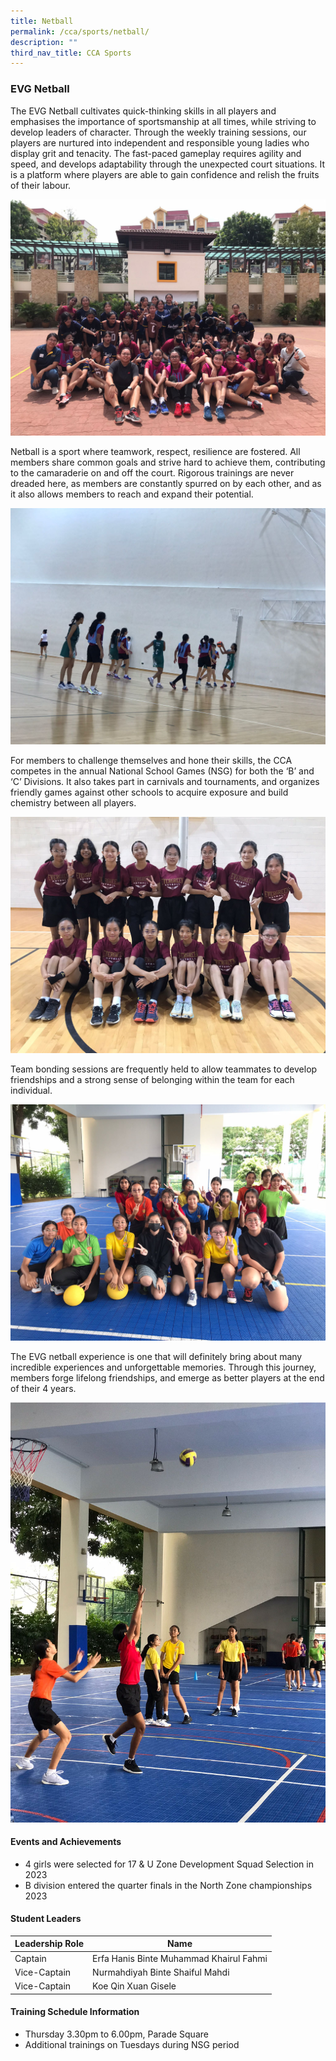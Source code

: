 ```yaml
---
title: Netball
permalink: /cca/sports/netball/
description: ""
third_nav_title: CCA Sports
---
```

### EVG Netball
	
The EVG Netball cultivates quick-thinking skills in all players and emphasises the importance of sportsmanship at all times, while striving to develop leaders of character. Through the weekly training sessions, our players are nurtured into independent and responsible young ladies who display grit and tenacity. The fast-paced gameplay requires agility and speed, and develops adaptability through the unexpected court situations. It is a platform where players are able to gain confidence and relish the fruits of their labour.
	
![](/images/Co%20Curricular%20@%20EVG/Sports%20CCA/Netball/netball6.jpeg)
	
Netball is a sport where teamwork, respect, resilience are fostered. All members share common goals and strive hard to achieve them, contributing to the camaraderie on and off the court. Rigorous trainings are never dreaded here, as members are constantly spurred on by each other, and as it also allows members to reach and expand their potential. 

![](/images/Co%20Curricular%20@%20EVG/Sports%20CCA/Netball/netball1.jpeg)

For members to challenge themselves and hone their skills, the CCA competes in the annual National School Games (NSG) for both the ‘B’ and ‘C’ Divisions. It also takes part in carnivals and tournaments, and organizes friendly games against other schools to acquire exposure and build chemistry between all players.

![](/images/Co%20Curricular%20@%20EVG/Sports%20CCA/Netball/netball4.jpeg)

Team bonding sessions are frequently held to allow teammates to develop friendships and a strong sense of belonging within the team for each individual.

![](/images/Co%20Curricular%20@%20EVG/Sports%20CCA/Netball/netball3.jpeg)

The EVG netball experience is one that will definitely bring about many incredible experiences and unforgettable memories. Through this journey, members forge lifelong friendships, and emerge as better players at the end of their 4 years. 

![](/images/Co%20Curricular%20@%20EVG/Sports%20CCA/Netball/netball2.jpeg)

#### Events and Achievements

* 4 girls were selected for 17 & U Zone Development Squad Selection in 2023
* B division entered the quarter finals in the North Zone championships 2023


#### Student Leaders

| Leadership Role | Name |
|-------|-------|
| Captain | Erfa Hanis Binte Muhammad Khairul Fahmi | 
| Vice-Captain | Nurmahdiyah Binte Shaiful Mahdi |
| Vice-Captain | Koe Qin Xuan Gisele |  |

#### Training Schedule Information
* Thursday 3.30pm to 6.00pm, Parade Square
* Additional trainings on Tuesdays during NSG period